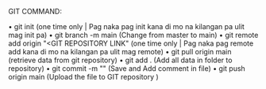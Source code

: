 GIT COMMAND:

• git init
       (one time only | Pag naka pag init kana di mo na kilangan pa ulit mag init pa)
• git branch -m main
       (Change from master to main)
• git remote add origin "<GIT REPOSITORY LINK"
       (one time only | Pag naka pag remote add kana di mo na kilangan pa ulit mag remote)
• git pull origin main
       (retrieve data from git repository)
• git add .
       (Add all data in folder to repository)
• git commit -m "<COMMENT>"
       (Save and Add comment in file)
• git push origin main
       (Upload the file to GIT repository )
